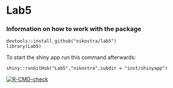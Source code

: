 # Lab5

### Information on how to work with the package
    devtools::install_github("nikostra/lab5")
    library(Lab5)
    
To start the shiny app run this command afterwards:

    shiny::runGitHub("Lab5","nikostra",subdir = "inst/shinyapp")

<!-- badges: start -->
  [![R-CMD-check](https://github.com/nikostra/Lab5/actions/workflows/R-CMD-check.yaml/badge.svg)](https://github.com/nikostra/Lab5/actions/workflows/R-CMD-check.yaml)
  <!-- badges: end -->
